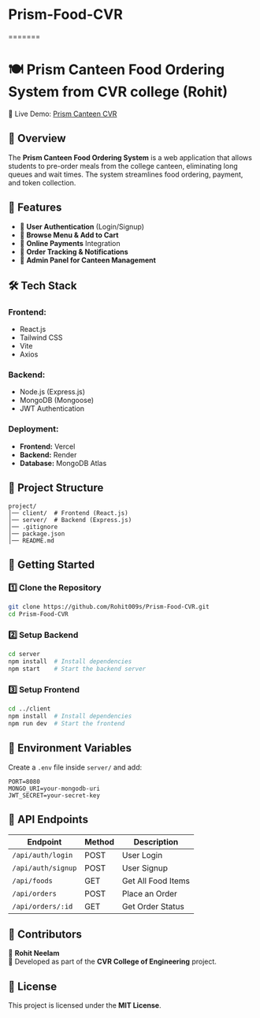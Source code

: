 
# Prism-Food-CVR
=======

# 🍽️ Prism Canteen Food Ordering System from CVR college (Rohit)

🚀 Live Demo: [Prism Canteen CVR](https://prism-canteen-cvr-rohit.vercel.app/)

## 📌 Overview
The **Prism Canteen Food Ordering System** is a web application that allows students to pre-order meals from the college canteen, eliminating long queues and wait times. The system streamlines food ordering, payment, and token collection.

## 🎯 Features
- 🔹 **User Authentication** (Login/Signup)
- 🔹 **Browse Menu & Add to Cart**
- 🔹 **Online Payments** Integration
- 🔹 **Order Tracking & Notifications**
- 🔹 **Admin Panel for Canteen Management**

## 🛠️ Tech Stack
### **Frontend:**
- React.js
- Tailwind CSS
- Vite
- Axios

### **Backend:**
- Node.js (Express.js)
- MongoDB (Mongoose)
- JWT Authentication

### **Deployment:**
- **Frontend:** Vercel
- **Backend:** Render
- **Database:** MongoDB Atlas

## 📂 Project Structure
```
project/
│── client/  # Frontend (React.js)
│── server/  # Backend (Express.js)
│── .gitignore
│── package.json
│── README.md
```

## 🚀 Getting Started
### **1️⃣ Clone the Repository**
```sh
git clone https://github.com/Rohit009s/Prism-Food-CVR.git
cd Prism-Food-CVR
```

### **2️⃣ Setup Backend**
```sh
cd server
npm install  # Install dependencies
npm start    # Start the backend server
```

### **3️⃣ Setup Frontend**
```sh
cd ../client
npm install  # Install dependencies
npm run dev  # Start the frontend
```

## 🔧 Environment Variables
Create a `.env` file inside `server/` and add:
```env
PORT=8080
MONGO_URI=your-mongodb-uri
JWT_SECRET=your-secret-key
```

## 📜 API Endpoints
| Endpoint          | Method | Description                |
|------------------|--------|----------------------------|
| `/api/auth/login` | POST   | User Login                |
| `/api/auth/signup`| POST   | User Signup               |
| `/api/foods`      | GET    | Get All Food Items        |
| `/api/orders`     | POST   | Place an Order            |
| `/api/orders/:id` | GET    | Get Order Status          |

## 🎯 Contributors
👤 **Rohit Neelam**  
🚀 Developed as part of the **CVR College of Engineering** project.

## 📜 License
This project is licensed under the **MIT License**.


